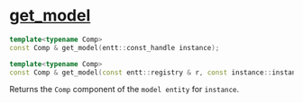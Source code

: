 # [get_model](get_model.hpp)

```cpp
template<typename Comp>
const Comp & get_model(entt::const_handle instance);

template<typename Comp>
const Comp & get_model(const entt::registry & r, const instance::instance & instance);
```

Returns the `Comp` component of the `model entity` for `instance`.